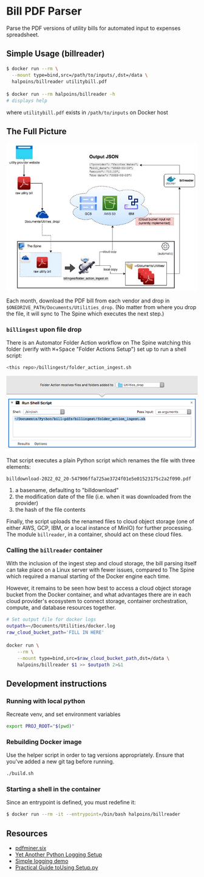 # Bill PDF Parser

Parse the PDF versions of utility bills for automated input to expenses spreadsheet.

## Simple Usage (billreader)
```bash
$ docker run --rm \
  --mount type=bind,src=/path/to/inputs/,dst=/data \
  halpoins/billreader utilitybill.pdf

$ docker run --rm halpoins/billreader -h
# displays help
```
where `utilitybill.pdf` exists in `/path/to/inputs` on Docker host

## The Full Picture
![Bill reader flow diagram](docs/utilitybill_flow.jpg)

Each month, download the PDF bill from each vendor and drop in `$ONEDRIVE_PATH/Documents/Utilities_drop`.
(No matter from where you drop the file, it will sync to The Spine which executes the next step.)

### `billingest` upon file drop
There is an Automator Folder Action workflow on The Spine watching this folder (verify with 
<kbd>⌘</kbd>+<kbd>Space</kbd> "Folder Actions Setup") set up to run a shell script:
```bash
<this repo>/billingest/folder_action_ingest.sh
```
![Automator folder action to run script](billingest/billreader_ingest.workflow/Contents/QuickLook/Thumbnail.png)

That script executes a plain Python script which renames the file with three elements:
```
billdownload-2022_02_20-547906ffa725ae3724f01e5e01523175c2a2f090.pdf
```
1. a basename, defaulting to "billdownload"
2. the modification date of the file (i.e. when it was downloaded from the provider)
3. the hash of the file contents

Finally, the script uploads the renamed files to cloud object storage (one of either AWS, GCP, IBM, 
or a local instance of MinIO) for further processing. The module `billreader`, in a container,
should act on these cloud files.

### Calling the `billreader` container
With the inclusion of the ingest step and cloud storage, the bill parsing itself can take place
on a Linux server with fewer issues, compared to The Spine which required a manual starting of the 
Docker engine each time.

However, it remains to be seen how best to access a cloud object storage bucket from the Docker 
container, and what advantages there are in each cloud provider's ecosystem to connect storage, 
container orchestration, compute, and database resources together.
```bash
# Set output file for docker logs
outpath=~/Documents/Utilities/docker.log
raw_cloud_bucket_path='FILL IN HERE'

docker run \
    --rm \
    --mount type=bind,src=$raw_cloud_bucket_path,dst=/data \
    halpoins/billreader $1 >> $outpath 2>&1
```

## Development instructions
### Running with local python 
Recreate venv, and set environment variables
```bash
export PROJ_ROOT="$(pwd)"
```

### Rebuilding Docker image
Use the helper script in order to tag versions appropriately. Ensure that you've added a new git
tag before running.
```bash
./build.sh
```

### Starting a shell in the container
Since an entrypoint is defined, you must redefine it:
```bash
$ docker run --rm -it --entrypoint=/bin/bash halpoins/billreader
```

## Resources
* [pdfminer.six](https://pdfminersix.readthedocs.io)
* [Yet Another Python Logging Setup](https://stackoverflow.com/questions/45287578/yet-another-python-logging-setup)
* [Simple logging demo](https://github.com/stevekm/logging-demo)
* [Practical Guide toUsing Setup.py](https://godatadriven.com/blog/a-practical-guide-to-using-setup-py/)
